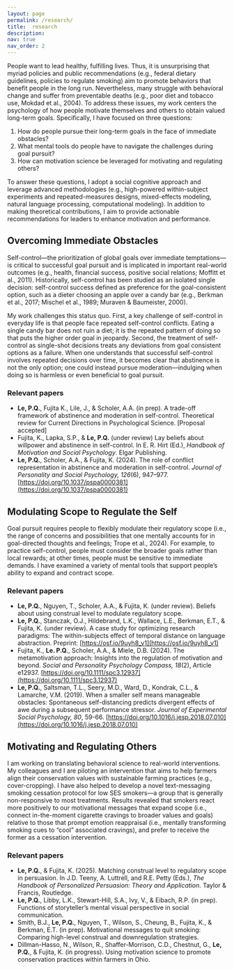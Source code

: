 ```yaml
---
layout: page
permalink: /research/
title:  research
description:
nav: true
nav_order: 2
---
```


People want to lead healthy, fulfilling lives. Thus, it is unsurprising that myriad policies and public recommendations (e.g., federal dietary guidelines, policies to regulate smoking) aim to promote behaviors that benefit people in the long run. Nevertheless, many struggle with behavioral change and suffer from preventable deaths (e.g., poor diet and tobacco use, Mokdad et al., 2004). To address these issues, my work centers the psychology of how people motivate themselves and others to obtain valued long-term goals. Specifically, I have focused on three questions:

1.	How do people pursue their long-term goals in the face of immediate obstacles?
2.	What mental tools do people have to navigate the challenges during goal pursuit?
3.	How can motivation science be leveraged for motivating and regulating others?

To answer these questions, I adopt a social cognitive approach and leverage advanced methodologies (e.g., high-powered within-subject experiments and repeated-measures designs, mixed-effects modeling, natural language processing, computational modeling). In addition to making theoretical contributions, I aim to provide actionable recommendations for leaders to enhance motivation and performance.


## Overcoming Immediate Obstacles
Self-control—the prioritization of global goals over immediate temptations—is critical to successful goal pursuit and is implicated in important real-world outcomes (e.g., health, financial success, positive social relations; Moffitt et al., 2011). Historically, self-control has been studied as an isolated single decision: self-control success defined as preference for the goal-consistent option, such as a dieter choosing an apple over a candy bar (e.g., Berkman et al., 2017; Mischel et al., 1989; Muraven & Baumeister, 2000). 

My work challenges this status quo. First, a key challenge of self-control in everyday life is that people face repeated self-control conflicts. Eating a single candy bar does not ruin a diet; it is the repeated pattern of doing so that puts the higher order goal in jeopardy. Second, the treatment of self-control as single-shot decisions treats any deviations from goal consistent options as a failure. When one understands that successful self-control involves repeated decisions over time, it becomes clear that abstinence is not the only option; one could instead pursue moderation—indulging when doing so is harmless or even beneficial to goal pursuit.

### Relevant papers
- **Le, P.Q.**, Fujita K., Lile, J., & Scholer, A.A. (in prep). A trade-off framework of abstinence and moderation in self-control. Theoretical review for Current Directions in Psychological Science. [Proposal accepted]
- Fujita, K., Lapka, S.P., & **Le, P.Q.** (under review) Lay beliefs about willpower and abstinence in self-control. In E. R. Hirt (Ed.), _Handbook of Motivation and Social Psychology_. Elgar Publishing.
- **Le, P.Q.**, Scholer, A.A., & Fujita, K. (2024). The role of conflict representation in abstinence and moderation in self-control. _Journal of Personality and Social Psychology, 126_(6), 947–977. [https://doi.org/10.1037/pspa0000381](https://doi.org/10.1037/pspa0000381)


## Modulating Scope to Regulate the Self
Goal pursuit requires people to flexibly modulate their regulatory scope (i.e., the range of concerns and possibilities that one mentally accounts for in goal-directed thoughts and feelings; Trope et al., 2024). For example, to practice self-control, people must consider the broader goals rather than local rewards; at other times, people must be sensitive to immediate demands. I have examined a variety of mental tools that support people’s ability to expand and contract scope. 

### Relevant papers
- **Le, P.Q.**, Nguyen, T., Scholer, A.A., & Fujita, K. (under review). Beliefs about using construal level to modulate regulatory scope.
- **Le, P.Q.**, Stanczak, O.J., Hildebrand, L.K., Wallace, L.E., Berkman, E.T., & Fujita, K. (under review). A case study for optimizing research paradigms: The within-subjects effect of temporal distance on language abstraction. Preprint: [https://osf.io/9uyh8_v1](https://osf.io/9uyh8_v1)
- Fujita, K., **Le. P.Q.**, Scholer, A.A., & Miele, D.B. (2024). The metamotivation approach: Insights into the regulation of motivation and beyond. _Social and Personality Psychology Compass, 18_(2), Article e12937. [https://doi.org/10.1111/spc3.12937](https://doi.org/10.1111/spc3.12937)
- **Le, P.Q.**, Saltsman, T.L., Seery, M.D., Ward, D., Kondrak, C.L., & Lamarche, V.M. (2019). When a smaller self means manageable obstacles: Spontaneous self-distancing predicts divergent effects of awe during a subsequent performance stressor. _Journal of Experimental Social Psychology, 80_, 59-66. [https://doi.org/10.1016/j.jesp.2018.07.010](https://doi.org/10.1016/j.jesp.2018.07.010)


## Motivating and Regulating Others
I am working on translating behavioral science to real-world interventions. My colleagues and I are piloting an intervention that aims to help farmers align their conservation values with sustainable farming practices (e.g., cover-cropping). I have also helped to develop a novel text-messaging smoking cessation protocol for low SES smokers—a group that is generally non-responsive to most treatments. Results revealed that smokers react more positively to our motivational messages that expand scope (i.e., connect in-the-moment cigarette cravings to broader values and goals) relative to those that prompt emotion reappraisal (i.e., mentally transforming smoking cues to “cool” associated cravings), and prefer to receive the former as a cessation intervention.

### Relevant papers
- **Le, P.Q.**, & Fujita, K. (2025). Matching construal level to regulatory scope in persuasion. In J.D. Teeny, A. Luttrell, and R.E. Petty (Eds.), _The Handbook of Personalized Persuasion: Theory and Application_. Taylor & Francis, Routledge.
- **Le, P.Q.**, Libby, L.K., Stewart-Hill, S.A., Ivy, V., & Eibach, R.P. (in prep). Functions of storyteller’s mental visual perspective in social communication.
- Smith, B.J., **Le, P.Q.**, Nguyen, T., Wilson, S., Cheung, B., Fujita, K., & Berkman, E.T. (in prep). Motivational messages to quit smoking: Comparing high-level construal and downregulation strategies.
- Dillman-Hasso, N., Wilson, R., Shaffer-Morrison, C.D., Chestnut, G., **Le, P.Q.**, & Fujita, K. (in progress). Using motivation science to promote conservation practices within farmers in Ohio.
